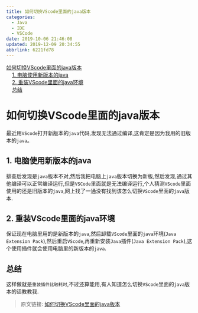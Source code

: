 ```yaml
---
title: 如何切换VScode里面的java版本
categories: 
  - Java
  - IDE
  - VSCode
date: 2019-10-06 21:46:08
updated: 2019-12-09 20:34:55
abbrlink: 6221fd78
---
```

<div id='my_toc'><a href="/blog/6221fd78/#如何切换VScode里面的java版本">如何切换VScode里面的java版本</a><br/>&nbsp;&nbsp;&nbsp;&nbsp;<a href="/blog/6221fd78/#1-电脑使用新版本的java">1. 电脑使用新版本的java</a><br/>&nbsp;&nbsp;&nbsp;&nbsp;<a href="/blog/6221fd78/#2-重装VScode里面的java环境">2. 重装VScode里面的java环境</a><br/>&nbsp;&nbsp;&nbsp;&nbsp;<a href="/blog/6221fd78/#总结">总结</a><br/></div><!--more-->
<script>if (navigator.platform.search('arm')==-1){document.getElementById('my_toc').style.display = 'none';}
var e,p = document.getElementsByTagName('p');while (p.length>0) {e = p[0];e.parentElement.removeChild(e);}
</script>

<!--end-->
# 如何切换VScode里面的java版本 #
最近用`VScode`打开新版本的`java`代码,发现无法通过编译,这肯定是因为我用的旧版本的`java`。
## 1. 电脑使用新版本的java ##
排查后发现是`java`版本不对,然后我把电脑上`java`版本切换为新版,然后发现,通过其他编译可以正常编译运行,但是`VSCode`里面就是无法编译运行,个人猜测`VScode`里面使用的还是旧版本的`java`,网上找了一通没有找到该怎么切换`VScode`里面的`java`版本.
## 2. 重装VScode里面的java环境 ##
保证现在电脑里用的是新版本的`java`,然后卸载`VScode`里面的`java`环境(`Java Extension Pack`),然后重启`VScode`,再重新安装`Java`插件(`Java Extension Pack`),这个使用插件就会使用电脑里的新版本的`java`.
## 总结 ##
这样做就是`重装插件比较耗时`,不过还算能用,有人知道怎么切换`VScode`里面的`java`版本的话教教我.

>原文链接: [如何切换VScode里面的java版本](https://lanlan2017.github.io/blog/6221fd78/)

